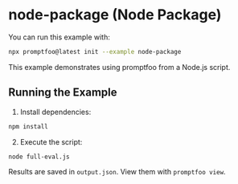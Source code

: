 # node-package (Node Package)

You can run this example with:

```bash
npx promptfoo@latest init --example node-package
```

This example demonstrates using promptfoo from a Node.js script.

## Running the Example

1. Install dependencies:

```bash
npm install
```

2. Execute the script:

```bash
node full-eval.js
```

Results are saved in `output.json`. View them with `promptfoo view`.

